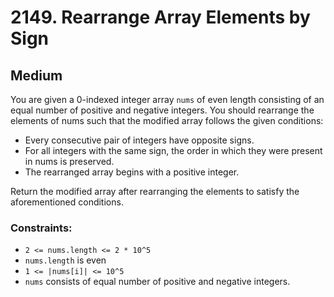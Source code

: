 # 2149. Rearrange Array Elements by Sign

## Medium

You are given a 0-indexed integer array `nums` of even length consisting of an equal number of positive and negative
integers. You should rearrange the elements of nums such that the modified array follows the given conditions:

- Every consecutive pair of integers have opposite signs.
- For all integers with the same sign, the order in which they were present in nums is preserved.
- The rearranged array begins with a positive integer.

Return the modified array after rearranging the elements to satisfy the aforementioned conditions.

### Constraints:

- `2 <= nums.length <= 2 * 10^5`
- `nums.length` is even
- `1 <= |nums[i]| <= 10^5`
- `nums` consists of equal number of positive and negative integers.
